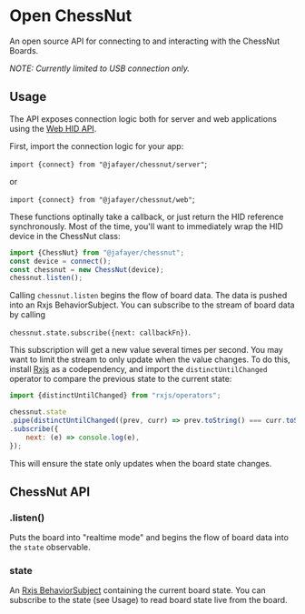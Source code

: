 # Open ChessNut

An open source API for connecting to and interacting with the ChessNut Boards.

*NOTE: Currently limited to USB connection only.*

## Usage

The API exposes connection logic both for server and web applications using the [Web HID API](https://developer.mozilla.org/en-US/docs/Web/API/WebHID_API).

First, import the connection logic for your app:

`import {connect} from "@jafayer/chessnut/server"`;

or

`import {connect} from "@jafayer/chessnut/web"`;

These functions optinally take a callback, or just return the HID reference synchronously. Most of the time, you'll want to immediately wrap the HID device in the ChessNut class:

```javascript
import {ChessNut} from "@jafayer/chessnut";
const device = connect();
const chessnut = new ChessNut(device);
chessnut.listen();
```

Calling `chessnut.listen` begins the flow of board data. The data is pushed into an Rxjs BehaviorSubject. You can subscribe to the stream of board data by calling

`chessnut.state.subscribe({next: callbackFn})`.

This subscription will get a new value several times per second. You may want to limit the stream to only update when the value changes. To do this, install [Rxjs](https://rxjs.dev/) as a codependency, and import the `distinctUntilChanged` operator to compare the previous state to the current state:

```javascript
import {distinctUntilChanged} from "rxjs/operators";

chessnut.state
.pipe(distinctUntilChanged((prev, curr) => prev.toString() === curr.toString()))
.subscribe({
    next: (e) => console.log(e),
});
```

This will ensure the state only updates when the board state changes.

## ChessNut API

### .listen()

Puts the board into "realtime mode" and begins the flow of board data into the `state` observable.

### state

An [Rxjs BehaviorSubject](https://rxjs.dev/guide/subject#behaviorsubject) containing the current board state. You can subscribe to the state (see Usage) to read board state live from the board.